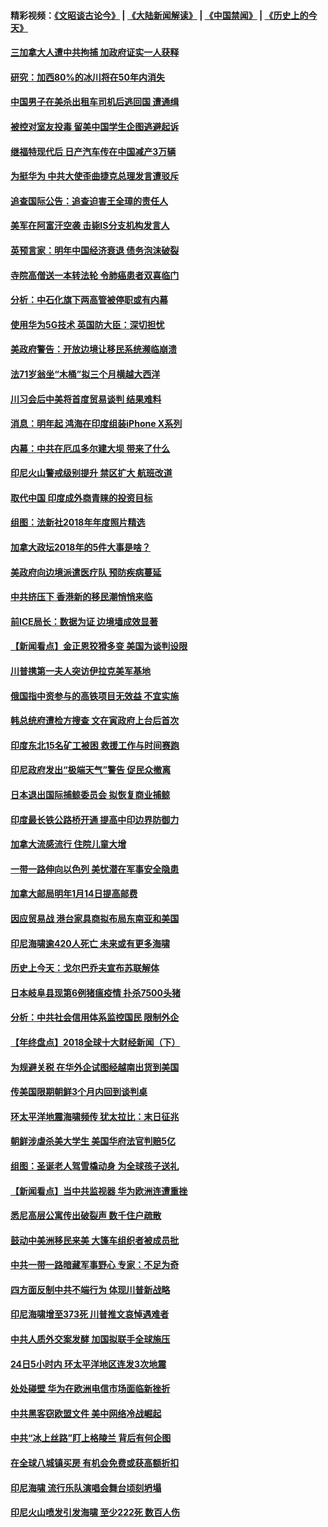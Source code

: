#### 精彩视频：[《文昭谈古论今》](https://github.com/gfw-breaker/wenzhao/blob/master/README.md?t=12290631) | [《大陆新闻解读》](https://github.com/gfw-breaker/ntdtv-comedy/blob/master/README.md?t=12290631) | [《中国禁闻》](https://github.com/gfw-breaker/ntdtv-news/blob/master/README.md?t=12290631) | [《历史上的今天》](https://github.com/gfw-breaker/today-in-history/blob/master/README.md?t=12290631) 

#### [三加拿大人遭中共拘捕 加政府证实一人获释](../pages/nsc418/n10939393.md?t=12290631) 

#### [研究：加西80%的冰川将在50年内消失](../pages/nsc418/n10939068.md?t=12290631) 

#### [中国男子在美杀出租车司机后逃回国 遭通缉](../pages/nsc418/n10939162.md?t=12290631) 

#### [被控对室友投毒 留美中国学生企图逃避起诉](../pages/nsc418/n10939143.md?t=12290631) 

#### [继福特现代后 日产汽车传在中国减产3万辆](../pages/nsc418/n10938892.md?t=12290631) 

#### [为挺华为 中共大使歪曲捷克总理发言遭驳斥](../pages/nsc418/n10938867.md?t=12290631) 

#### [追查国际公告：追查迫害王全璋的责任人](../pages/nsc418/n10937997.md?t=12290631) 

#### [美军在阿富汗空袭 击毙IS分支机构发言人](../pages/nsc418/n10937943.md?t=12290631) 

#### [英预言家：明年中国经济衰退 债务泡沫破裂](../pages/nsc418/n10937862.md?t=12290631) 

#### [寺院高僧送一本转法轮 令肺癌患者双喜临门](../pages/nsc418/n10937173.md?t=12290631) 

#### [分析：中石化旗下两高管被停职或有内幕](../pages/nsc418/n10936480.md?t=12290631) 

#### [使用华为5G技术 英国防大臣：深切担忧](../pages/nsc418/n10936847.md?t=12290631) 

#### [美政府警告：开放边境让移民系统濒临崩溃](../pages/nsc418/n10936858.md?t=12290631) 

#### [法71岁翁坐“木桶”拟三个月横越大西洋](../pages/nsc418/n10936510.md?t=12290631) 

#### [川习会后中美将首度贸易谈判 结果难料](../pages/nsc418/n10936366.md?t=12290631) 

#### [消息：明年起 鸿海在印度组装iPhone X系列](../pages/nsc418/n10936455.md?t=12290631) 

#### [内幕：中共在厄瓜多尔建大坝 带来了什么](../pages/nsc418/n10936259.md?t=12290631) 

#### [印尼火山警戒级别提升 禁区扩大 航班改道](../pages/nsc418/n10936243.md?t=12290631) 

#### [取代中国 印度成外商青睐的投资目标](../pages/nsc418/n10935215.md?t=12290631) 

#### [组图：法新社2018年年度照片精选](../pages/nsc418/n10935213.md?t=12290631) 

#### [加拿大政坛2018年的5件大事是啥？](../pages/nsc418/n10934199.md?t=12290631) 

#### [美政府向边境派遣医疗队 预防疾病蔓延](../pages/nsc418/n10934482.md?t=12290631) 

#### [中共挤压下 香港新的移民潮悄悄来临](../pages/nsc418/n10934111.md?t=12290631) 

#### [前ICE局长：数据为证 边境墙成效显著](../pages/nsc418/n10934433.md?t=12290631) 

#### [【新闻看点】金正恩狡猾多变 美国为谈判设限](../pages/nsc418/n10934183.md?t=12290631) 

#### [川普携第一夫人突访伊拉克美军基地](../pages/nsc418/n10934352.md?t=12290631) 

#### [俄国指中资参与的高铁项目无效益 不宜实施](../pages/nsc418/n10934141.md?t=12290631) 

#### [韩总统府遭检方搜查 文在寅政府上台后首次](../pages/nsc418/n10933090.md?t=12290631) 

#### [印度东北15名矿工被困 救援工作与时间赛跑](../pages/nsc418/n10933676.md?t=12290631) 

#### [印尼政府发出“极端天气”警告 促民众撤离](../pages/nsc418/n10933470.md?t=12290631) 

#### [日本退出国际捕鲸委员会 拟恢复商业捕鲸](../pages/nsc418/n10933334.md?t=12290631) 

#### [印度最长铁公路桥开通 提高中印边界防御力](../pages/nsc418/n10932809.md?t=12290631) 

#### [加拿大流感流行 住院儿童大增](../pages/nsc418/n10932744.md?t=12290631) 

#### [一带一路伸向以色列 美忧潜在军事安全隐患](../pages/nsc418/n10932712.md?t=12290631) 

#### [加拿大邮局明年1月14日提高邮费](../pages/nsc418/n10932741.md?t=12290631) 

#### [因应贸易战 港台家具商拟布局东南亚和美国](../pages/nsc418/n10932654.md?t=12290631) 

#### [印尼海啸逾420人死亡 未来或有更多海啸](../pages/nsc418/n10932350.md?t=12290631) 

#### [历史上今天：戈尔巴乔夫宣布苏联解体](../pages/nsc418/n10932195.md?t=12290631) 

#### [日本岐阜县现第6例猪瘟疫情 扑杀7500头猪](../pages/nsc418/n10931585.md?t=12290631) 

#### [分析：中共社会信用体系监控国民 限制外企](../pages/nsc418/n10928781.md?t=12290631) 

#### [【年终盘点】2018全球十大财经新闻（下）](../pages/nsc418/n10918551.md?t=12290631) 

#### [为规避关税 在华外企试图经越南出货到美国](../pages/nsc418/n10931698.md?t=12290631) 

#### [传美国限期朝鲜3个月内回到谈判桌](../pages/nsc418/n10931073.md?t=12290631) 

#### [环太平洋地震海啸频传 犹太拉比：末日征兆](../pages/nsc418/n10931369.md?t=12290631) 

#### [朝鲜涉虐杀美大学生 美国华府法官判赔5亿](../pages/nsc418/n10931032.md?t=12290631) 

#### [组图：圣诞老人驾雪橇动身 为全球孩子送礼](../pages/nsc418/n10930732.md?t=12290631) 

#### [【新闻看点】当中共监视器 华为欧洲连遭重挫](../pages/nsc418/n10930646.md?t=12290631) 

#### [悉尼高层公寓传出破裂声 数千住户疏散](../pages/nsc418/n10930665.md?t=12290631) 

#### [鼓动中美洲移民来美 大篷车组织者被成员批](../pages/nsc418/n10930604.md?t=12290631) 

#### [中共一带一路暗藏军事野心 专家：不足为奇](../pages/nsc418/n10930595.md?t=12290631) 

#### [四方面反制中共不端行为 体现川普新战略](../pages/nsc418/n10930171.md?t=12290631) 

#### [印尼海啸增至373死 川普推文哀悼遇难者](../pages/nsc418/n10929896.md?t=12290631) 

#### [中共人质外交案发酵 加国拟联手全球施压](../pages/nsc418/n10928999.md?t=12290631) 

#### [24日5小时内 环太平洋地区连发3次地震](../pages/nsc418/n10929109.md?t=12290631) 

#### [处处碰壁 华为在欧洲电信市场面临新挫折](../pages/nsc418/n10929057.md?t=12290631) 

#### [中共黑客窃欧盟文件 美中网络冷战崛起](../pages/nsc418/n10928801.md?t=12290631) 

#### [中共“冰上丝路”盯上格陵兰 背后有何企图](../pages/nsc418/n10926007.md?t=12290631) 

#### [在全球八城镇买房 有机会免费或获高额折扣](../pages/nsc418/n10927163.md?t=12290631) 

#### [印尼海啸 流行乐队演唱会舞台顷刻坍塌](../pages/nsc418/n10927974.md?t=12290631) 

#### [印尼火山喷发引发海啸 至少222死 数百人伤](../pages/nsc418/n10927495.md?t=12290631) 

